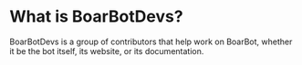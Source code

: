 # What is BoarBotDevs?

BoarBotDevs is a group of contributors that help work on BoarBot, whether it be the bot itself, its website, or its documentation.
